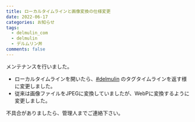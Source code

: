 ```yaml
---
title: ローカルタイムラインと画像変換の仕様変更
date: 2022-06-17
categories: お知らせ
tags:
  - delmulin_com
  - delmulin
  - デルムリン丼
comments: false
---
```


メンテナンスを行いました。

- ローカルタイムラインを開いたら、[\#delmulin](https://mstdn.delmulin.com/tags/delmulin) のタグタイムラインを返す様に変更しました。
- 従来は画像ファイルをJPEGに変換していましたが、WebPに変換するように変更しました。

不具合がありましたら、管理人までご連絡下さい。
